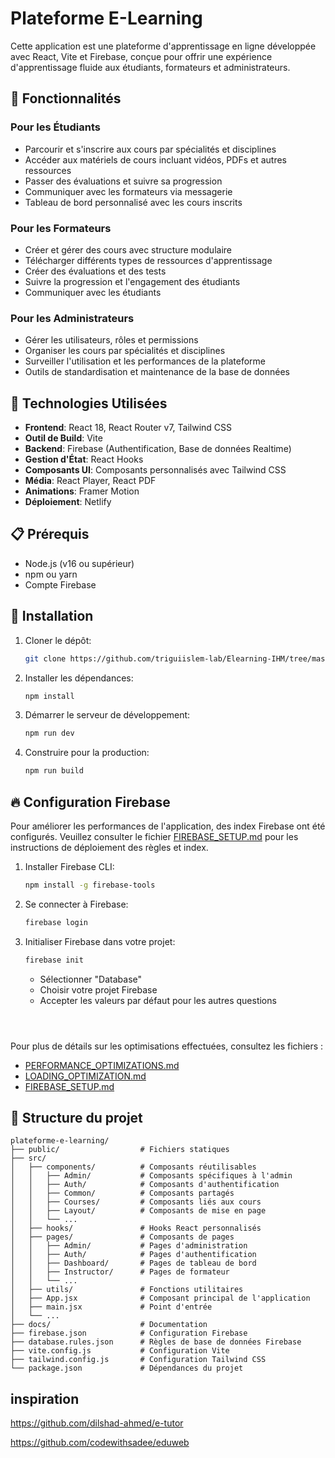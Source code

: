 # Plateforme E-Learning

Cette application est une plateforme d'apprentissage en ligne développée avec React, Vite et Firebase, conçue pour offrir une expérience d'apprentissage fluide aux étudiants, formateurs et administrateurs.

## 🌟 Fonctionnalités

### Pour les Étudiants
- Parcourir et s'inscrire aux cours par spécialités et disciplines
- Accéder aux matériels de cours incluant vidéos, PDFs et autres ressources
- Passer des évaluations et suivre sa progression
- Communiquer avec les formateurs via messagerie
- Tableau de bord personnalisé avec les cours inscrits

### Pour les Formateurs
- Créer et gérer des cours avec structure modulaire
- Télécharger différents types de ressources d'apprentissage
- Créer des évaluations et des tests
- Suivre la progression et l'engagement des étudiants
- Communiquer avec les étudiants

### Pour les Administrateurs
- Gérer les utilisateurs, rôles et permissions
- Organiser les cours par spécialités et disciplines
- Surveiller l'utilisation et les performances de la plateforme
- Outils de standardisation et maintenance de la base de données

## 🚀 Technologies Utilisées

- **Frontend**: React 18, React Router v7, Tailwind CSS
- **Outil de Build**: Vite
- **Backend**: Firebase (Authentification, Base de données Realtime)
- **Gestion d'État**: React Hooks
- **Composants UI**: Composants personnalisés avec Tailwind CSS
- **Média**: React Player, React PDF
- **Animations**: Framer Motion
- **Déploiement**: Netlify

## 📋 Prérequis

- Node.js (v16 ou supérieur)
- npm ou yarn
- Compte Firebase

## 🔧 Installation

1. Cloner le dépôt:
   ```bash
   git clone https://github.com/triguiislem-lab/Elearning-IHM/tree/master
   
   ```

2. Installer les dépendances:
   ```bash
   npm install
   ```

3. Démarrer le serveur de développement:
   ```bash
   npm run dev
   ```

4. Construire pour la production:
   ```bash
   npm run build
   ```

## 🔥 Configuration Firebase

Pour améliorer les performances de l'application, des index Firebase ont été configurés. Veuillez consulter le fichier [FIREBASE_SETUP.md](./FIREBASE_SETUP.md) pour les instructions de déploiement des règles et index.

1. Installer Firebase CLI:
   ```bash
   npm install -g firebase-tools
   ```

2. Se connecter à Firebase:
   ```bash
   firebase login
   ```

3. Initialiser Firebase dans votre projet:
   ```bash
   firebase init
   ```
   - Sélectionner "Database"
   - Choisir votre projet Firebase
   - Accepter les valeurs par défaut pour les autres questions

   ```



Pour plus de détails sur les optimisations effectuées, consultez les fichiers :
- [PERFORMANCE_OPTIMIZATIONS.md](./PERFORMANCE_OPTIMIZATIONS.md)
- [LOADING_OPTIMIZATION.md](./LOADING_OPTIMIZATION.md)
- [FIREBASE_SETUP.md](./FIREBASE_SETUP.md)

## 📁 Structure du projet

```
plateforme-e-learning/
├── public/                  # Fichiers statiques
├── src/
│   ├── components/          # Composants réutilisables
│   │   ├── Admin/           # Composants spécifiques à l'admin
│   │   ├── Auth/            # Composants d'authentification
│   │   ├── Common/          # Composants partagés
│   │   ├── Courses/         # Composants liés aux cours
│   │   ├── Layout/          # Composants de mise en page
│   │   └── ...
│   ├── hooks/               # Hooks React personnalisés
│   ├── pages/               # Composants de pages
│   │   ├── Admin/           # Pages d'administration
│   │   ├── Auth/            # Pages d'authentification
│   │   ├── Dashboard/       # Pages de tableau de bord
│   │   ├── Instructor/      # Pages de formateur
│   │   └── ...
│   ├── utils/               # Fonctions utilitaires
│   ├── App.jsx              # Composant principal de l'application
│   ├── main.jsx             # Point d'entrée
│   └── ...
├── docs/                    # Documentation
├── firebase.json            # Configuration Firebase
├── database.rules.json      # Règles de base de données Firebase
├── vite.config.js           # Configuration Vite
├── tailwind.config.js       # Configuration Tailwind CSS
└── package.json             # Dépendances du projet
```
## inspiration
https://github.com/dilshad-ahmed/e-tutor

https://github.com/codewithsadee/eduweb



